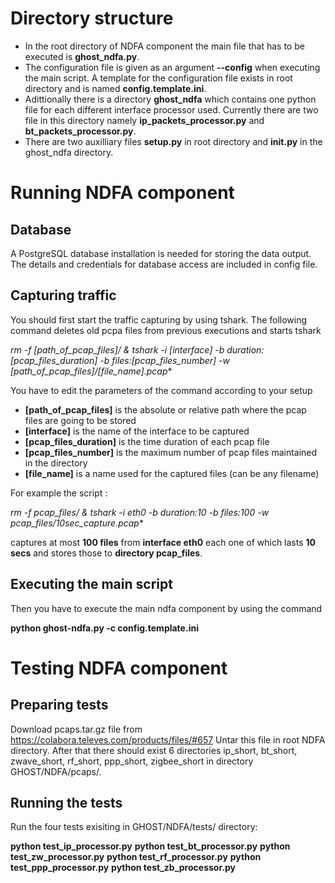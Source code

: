 # Directory structure

* In the root directory of NDFA component the main file that has to be executed is **ghost_ndfa.py**.
* The configuration file is given as an argument **--config** when executing the main script. A template for the configuration file exists in root directory and is named **config.template.ini**.
* Adittionally there is a directory **ghost_ndfa** which contains one python file for each different interface processor used. Currently there are two file in this directory namely **ip_packets_processor.py** and **bt_packets_processor.py**.
* There are two auxilliary files **setup.py** in root directory and **__init.py__** in the ghost_ndfa directory.


# Running NDFA component

## Database
A PostgreSQL database installation is needed for storing the data output. The details and credentials for database access are included in config file.

## Capturing traffic
You should first start the traffic capturing by using tshark. The following command deletes old pcpa files from previous executions and starts tshark

**rm -f [path_of_pcap_files]/* & tshark -i [interface] -b duration:[pcap_files_duration] -b files:[pcap_files_number] -w [path_of_pcap_files]/[file_name].pcap**

You have to edit the parameters of the command according to your setup

* **[path_of_pcap_files]** is the absolute or relative path where the pcap files are going to be stored
* **[interface]** is the name of the interface to be captured
* **[pcap_files_duration]** is the time duration of each pcap file
* **[pcap_files_number]** is the maximum number of pcap files maintained in the directory
* **[file_name]** is a name used for the captured files (can be any filename)

For example the script :

**rm -f pcap_files/* & tshark -i eth0 -b duration:10 -b files:100 -w pcap_files/10sec_capture.pcap**

captures at most **100 files** from **interface eth0** each one of which lasts **10 secs** and stores those to **directory pcap_files**.

## Executing the main script

Then you have to execute the main ndfa component by using the command

**python  ghost-ndfa.py -c config.template.ini**

# Testing NDFA component

## Preparing tests

Download pcaps.tar.gz file from https://colabora.televes.com/products/files/#657
Untar this file in root NDFA directory. After that there should exist 6 directories ip_short, bt_short, zwave_short, rf_short, ppp_short, zigbee_short in directory GHOST/NDFA/pcaps/.

## Running the tests

Run the four tests exisiting in GHOST/NDFA/tests/ directory:

**python  test_ip_processor.py**
**python  test_bt_processor.py**
**python  test_zw_processor.py**
**python  test_rf_processor.py**
**python  test_ppp_processor.py**
**python  test_zb_processor.py**


